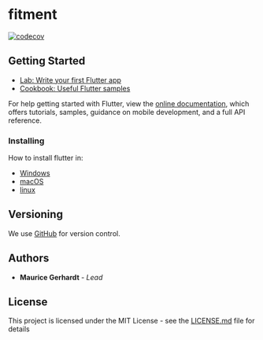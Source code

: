 # fitment

[![codecov](https://codecov.io/gh/mrcgrhrdt/fitment/branch/master/graph/badge.svg)](https://codecov.io/gh/mrcgrhrdt/fitment)

## Getting Started

- [Lab: Write your first Flutter app](https://flutter.dev/docs/get-started/codelab)
- [Cookbook: Useful Flutter samples](https://flutter.dev/docs/cookbook)

For help getting started with Flutter, view the
[online documentation](https://flutter.dev/docs), which offers tutorials,
samples, guidance on mobile development, and a full API reference.

### Installing

How to install flutter in:

- [Windows](https://flutter.dev/docs/get-started/install/windows)
- [macOS](https://flutter.dev/docs/get-started/install/macos)
- [linux](https://flutter.dev/docs/get-started/install/linux)

## Versioning

We use [GitHub](https://github.com/mrcgrhrdt/fitment) for version control.

## Authors

* **Maurice Gerhardt** - *Lead*

## License

This project is licensed under the MIT License - see the [LICENSE.md](LICENSE.md) file for details

